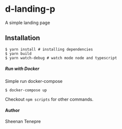 # d-landing-p
A simple landing page

## Installation

```
$ yarn install # installing dependencies
$ yarn build
$ yarn watch-debug # watch mode node and typescript
```

##### Run with Docker
Simple run docker-compose
```
$ docker-compose up
```

Checkout `npm scripts` for other commands.

#### Author
Sheenan Tenepre

